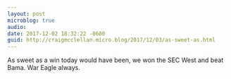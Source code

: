 ```yaml
---
layout: post
microblog: true
audio: 
date: 2017-12-02 18:32:22 -0600
guid: http://craigmcclellan.micro.blog/2017/12/03/as-sweet-as.html
---
```

As sweet as a win today would have been, we won the SEC West and beat Bama. War Eagle always.

